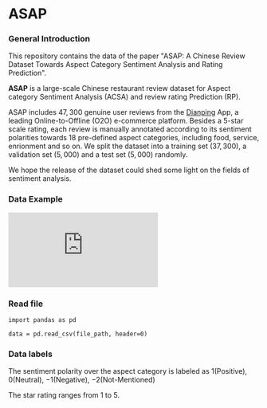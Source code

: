 # ASAP
### General Introduction

This repository contains the data of the paper "ASAP: A Chinese Review Dataset Towards Aspect Category Sentiment Analysis and Rating Prediction".

**ASAP** is a large-scale Chinese restaurant review dataset for Aspect category Sentiment Analysis (ACSA) and review rating Prediction (RP).

ASAP includes $47, 300$ genuine user reviews from the [Dianping](https://www.dianping.com/) App, a leading Online-to-Offline (O2O) e-commerce platform. Besides a $5$-star scale rating, each review is manually annotated according to its sentiment polarities towards $18$ pre-defined aspect categories, including food, service, enrionment and so on. We split the dataset into a training set ($37,300$), a validation set ($5,000$) and a test set ($5,000$) randomly.  

We hope the release of the dataset could shed some light on the fields of sentiment analysis.

### Data Example

![image](https://github.com/Meituan-Dianping/asap/blob/master/example_review.pdf)

### Read file

  ```
  import pandas as pd
  
  data = pd.read_csv(file_path, header=0)
  ```
### Data labels

The sentiment polarity over the aspect category is labeled as 1(Positive), 0(Neutral), −1(Negative), −2(Not-Mentioned)

The star rating ranges from 1 to 5.
